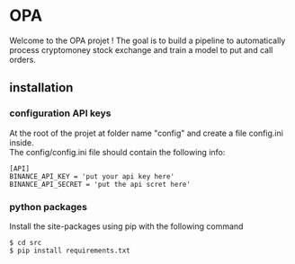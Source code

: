 # OPA

Welcome to the OPA projet ! 
The goal is to build a pipeline to automatically process cryptomoney stock exchange and train a model to put and call orders. 

## installation 

### configuration API keys 

At the root of the projet at folder name "config" and create a file config.ini inside.  
The config/config.ini file should contain the following info:

```
[API]
BINANCE_API_KEY = 'put your api key here'
BINANCE_API_SECRET = 'put the api scret here'
```

### python packages 

Install the site-packages using pip with the following command 

```
$ cd src
$ pip install requirements.txt
```

